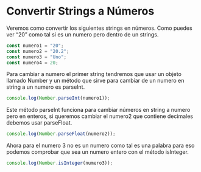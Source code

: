 # Convertir Strings a Números

Veremos como convertir los siguientes strings en números. Como puedes ver “20” como tal si es un numero pero dentro de un strings.

```jsx
const numero1 = "20";
const numero2 = "20.2";
const numero3 = "Uno";
const numero4 = 20;
```

Para cambiar a numero el primer string tendremos que usar un objeto llamado Number y un método que sirve para cambiar de un numero en string a un numero es parseInt.

```jsx
console.log(Number.parseInt(numero1));
```

Este método parseInt funciona para cambiar números en string a numero pero en enteros, si queremos cambiar el numero2 que contiene decimales debemos usar parseFloat.

```jsx
console.log(Number.parseFloat(numero2));
```

Ahora para el numero 3 no es un numero como tal es una palabra para eso podemos comprobar que sea un numero entero con el método isInteger.

```jsx
console.log(Number.isInteger(numero3));
```